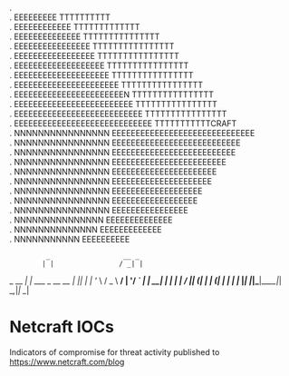 .                                                                        
.                   EEEEEEEEE                         TTTTTTTTTT         
.                   EEEEEEEEEEEE                      TTTTTTTTTTTTT      
.                   EEEEEEEEEEEEEE                    TTTTTTTTTTTTTTT    
.                   EEEEEEEEEEEEEEEE                  TTTTTTTTTTTTTTTT   
.                   EEEEEEEEEEEEEEEEE                 TTTTTTTTTTTTTTTT   
.                   EEEEEEEEEEEEEEEEEEE               TTTTTTTTTTTTTTTT   
.                   EEEEEEEEEEEEEEEEEEEE              TTTTTTTTTTTTTTTT   
.                   EEEEEEEEEEEEEEEEEEEEEE            TTTTTTTTTTTTTTTT   
.                   EEEEEEEEEEEEEEEEEEEEEEEN          TTTTTTTTTTTTTTTT   
.                   EEEEEEEEEEEEEEEEEEEEEEEEE         TTTTTTTTTTTTTTTT   
.                   EEEEEEEEEEEEEEEEEEEEEEEEEEE       TTTTTTTTTTTTTTTT   
.                   EEEEEEEEEEEEEEEEEEEEEEEEEEEEE     TTTTTTTTTTTCRAFT   
.   NNNNNNNNNNNNNNNN    EEEEEEEEEEEEEEEEEEEEEEEEEEEEEE                   
.   NNNNNNNNNNNNNNNN       EEEEEEEEEEEEEEEEEEEEEEEEEEE                   
.   NNNNNNNNNNNNNNNN        EEEEEEEEEEEEEEEEEEEEEEEEEE                   
.   NNNNNNNNNNNNNNNN          EEEEEEEEEEEEEEEEEEEEEEEE                   
.   NNNNNNNNNNNNNNNN            EEEEEEEEEEEEEEEEEEEEEE                   
.   NNNNNNNNNNNNNNNN             EEEEEEEEEEEEEEEEEEEEE                   
.   NNNNNNNNNNNNNNNN               EEEEEEEEEEEEEEEEEEE                   
.   NNNNNNNNNNNNNNNN                EEEEEEEEEEEEEEEEEE                   
.   NNNNNNNNNNNNNNNN                  EEEEEEEEEEEEEEEE                   
.    NNNNNNNNNNNNNNN                    EEEEEEEEEEEEEE                   
.     NNNNNNNNNNNNNN                     EEEEEEEEEEEEE                   
.        NNNNNNNNNNN                        EEEEEEEEEE                   
                                                                        
                                                                        
             _                  __ _   
            | |                / _| |  
  _ __   ___| |_ ___ _ __ __ _| |_| |_ 
 | '_ \ / _ \ __/ __| '__/ _` |  _| __|
 | | | |  __/ || (__| | | (_| | | | |_ 
 |_| |_|\___|\__\___|_|  \__,_|_|  \__|                                                    
# Netcraft IOCs
Indicators of compromise for threat activity published to https://www.netcraft.com/blog
